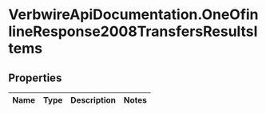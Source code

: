 # VerbwireApiDocumentation.OneOfinlineResponse2008TransfersResultsItems

## Properties
Name | Type | Description | Notes
------------ | ------------- | ------------- | -------------
